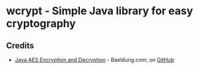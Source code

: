 # wcrypt - Simple Java library for easy cryptography

## Credits
- [Java AES Encryption and Decryption](https://www.baeldung.com/java-aes-encryption-decryption) - Baeldung.com; on 
[GitHub](https://github.com/eugenp/tutorials/tree/62a74a6b2827ab0760b98ba173ebff2f3c884d01/core-java-modules/core-java-security-algorithms)